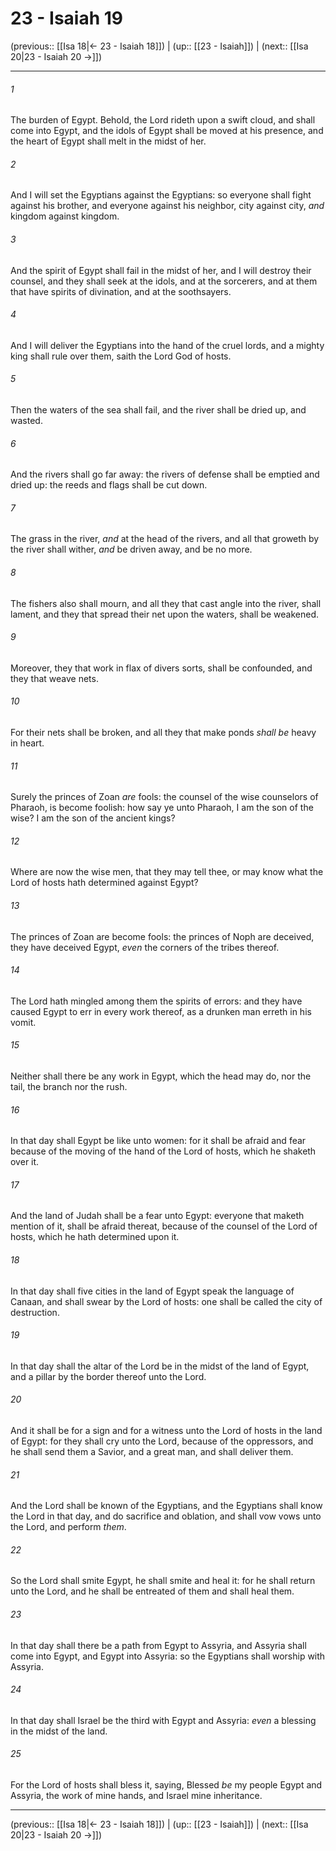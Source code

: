# 23 - Isaiah 19

(previous:: [[Isa 18|← 23 - Isaiah 18]]) | (up:: [[23 - Isaiah]]) | (next:: [[Isa 20|23 - Isaiah 20 →]])

***


###### 1 
The burden of Egypt. Behold, the Lord rideth upon a swift cloud, and shall come into Egypt, and the idols of Egypt shall be moved at his presence, and the heart of Egypt shall melt in the midst of her. 

###### 2 
And I will set the Egyptians against the Egyptians: so everyone shall fight against his brother, and everyone against his neighbor, city against city, _and_ kingdom against kingdom. 

###### 3 
And the spirit of Egypt shall fail in the midst of her, and I will destroy their counsel, and they shall seek at the idols, and at the sorcerers, and at them that have spirits of divination, and at the soothsayers. 

###### 4 
And I will deliver the Egyptians into the hand of the cruel lords, and a mighty king shall rule over them, saith the Lord God of hosts. 

###### 5 
Then the waters of the sea shall fail, and the river shall be dried up, and wasted. 

###### 6 
And the rivers shall go far away: the rivers of defense shall be emptied and dried up: the reeds and flags shall be cut down. 

###### 7 
The grass in the river, _and_ at the head of the rivers, and all that groweth by the river shall wither, _and_ be driven away, and be no more. 

###### 8 
The fishers also shall mourn, and all they that cast angle into the river, shall lament, and they that spread their net upon the waters, shall be weakened. 

###### 9 
Moreover, they that work in flax of divers sorts, shall be confounded, and they that weave nets. 

###### 10 
For their nets shall be broken, and all they that make ponds _shall be_ heavy in heart. 

###### 11 
Surely the princes of Zoan _are_ fools: the counsel of the wise counselors of Pharaoh, is become foolish: how say ye unto Pharaoh, I am the son of the wise? I am the son of the ancient kings? 

###### 12 
Where are now the wise men, that they may tell thee, or may know what the Lord of hosts hath determined against Egypt? 

###### 13 
The princes of Zoan are become fools: the princes of Noph are deceived, they have deceived Egypt, _even_ the corners of the tribes thereof. 

###### 14 
The Lord hath mingled among them the spirits of errors: and they have caused Egypt to err in every work thereof, as a drunken man erreth in his vomit. 

###### 15 
Neither shall there be any work in Egypt, which the head may do, nor the tail, the branch nor the rush. 

###### 16 
In that day shall Egypt be like unto women: for it shall be afraid and fear because of the moving of the hand of the Lord of hosts, which he shaketh over it. 

###### 17 
And the land of Judah shall be a fear unto Egypt: everyone that maketh mention of it, shall be afraid thereat, because of the counsel of the Lord of hosts, which he hath determined upon it. 

###### 18 
In that day shall five cities in the land of Egypt speak the language of Canaan, and shall swear by the Lord of hosts: one shall be called the city of destruction. 

###### 19 
In that day shall the altar of the Lord be in the midst of the land of Egypt, and a pillar by the border thereof unto the Lord. 

###### 20 
And it shall be for a sign and for a witness unto the Lord of hosts in the land of Egypt: for they shall cry unto the Lord, because of the oppressors, and he shall send them a Savior, and a great man, and shall deliver them. 

###### 21 
And the Lord shall be known of the Egyptians, and the Egyptians shall know the Lord in that day, and do sacrifice and oblation, and shall vow vows unto the Lord, and perform _them_. 

###### 22 
So the Lord shall smite Egypt, he shall smite and heal it: for he shall return unto the Lord, and he shall be entreated of them and shall heal them. 

###### 23 
In that day shall there be a path from Egypt to Assyria, and Assyria shall come into Egypt, and Egypt into Assyria: so the Egyptians shall worship with Assyria. 

###### 24 
In that day shall Israel be the third with Egypt and Assyria: _even_ a blessing in the midst of the land. 

###### 25 
For the Lord of hosts shall bless it, saying, Blessed _be_ my people Egypt and Assyria, the work of mine hands, and Israel mine inheritance.

***

(previous:: [[Isa 18|← 23 - Isaiah 18]]) | (up:: [[23 - Isaiah]]) | (next:: [[Isa 20|23 - Isaiah 20 →]])
